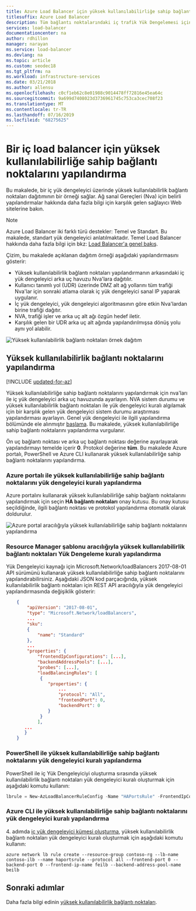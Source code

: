 ```yaml
---
title: Azure Load Balancer için yüksek kullanılabilirliğe sahip bağlantı noktalarını yapılandırma
titlesuffix: Azure Load Balancer
description: Tüm bağlantı noktalarındaki iç trafik Yük Dengelemesi için yüksek kullanılabilirliğe sahip bağlantı noktalarını kullanmayı öğrenin
services: load-balancer
documentationcenter: na
author: rdhillon
manager: narayan
ms.service: load-balancer
ms.devlang: na
ms.topic: article
ms.custom: seodec18
ms.tgt_pltfrm: na
ms.workload: infrastructure-services
ms.date: 03/21/2018
ms.author: allensu
ms.openlocfilehash: c0cf1eb62c8e01988c9014478ff72816e45ea64c
ms.sourcegitcommit: 9a699d7408023d3736961745c753ca3cec708f23
ms.translationtype: MT
ms.contentlocale: tr-TR
ms.lasthandoff: 07/16/2019
ms.locfileid: "68275625"
---
```

# <a name="configure-high-availability-ports-for-an-internal-load-balancer"></a>Bir iç load balancer için yüksek kullanılabilirliğe sahip bağlantı noktalarını yapılandırma

Bu makalede, bir iç yük dengeleyici üzerinde yüksek kullanılabilirlik bağlantı noktaları dağıtımının bir örneği sağlar. Ağ sanal Gereçleri (Nva) için belirli yapılandırmalar hakkında daha fazla bilgi için karşılık gelen sağlayıcı Web sitelerine bakın.

>[!NOTE]
>Azure Load Balancer iki farklı türü destekler: Temel ve Standart. Bu makalede, standart yük dengeleyici anlatılmaktadır. Temel Load Balancer hakkında daha fazla bilgi için bkz: [Load Balancer'a genel bakış](load-balancer-overview.md).

Çizim, bu makalede açıklanan dağıtım örneği aşağıdaki yapılandırmasını gösterir:

- Yüksek kullanılabilirlik bağlantı noktaları yapılandırmanın arkasındaki iç yük dengeleyici arka uç havuzu Nva'lara dağıtılır. 
- Kullanıcı tanımlı yol (UDR) üzerinde DMZ alt ağ yollarını tüm trafiği Nva'lar için sonraki atlama olarak iç yük dengeleyici sanal IP yaparak uygulanır. 
- İç yük dengeleyici, yük dengeleyici algoritmasının göre etkin Nva'lardan birine trafiği dağıtır.
- NVA, trafiği işler ve arka uç alt ağı özgün hedef iletir.
- Karşılık gelen bir UDR arka uç alt ağında yapılandırılmışsa dönüş yolu aynı yol alabilir. 

![Yüksek kullanılabilirlik bağlantı noktaları örnek dağıtım](./media/load-balancer-configure-ha-ports/haports.png)

## <a name="configure-high-availability-ports"></a>Yüksek kullanılabilirlik bağlantı noktalarını yapılandırma

[!INCLUDE [updated-for-az](../../includes/updated-for-az.md)]

Yüksek kullanılabilirliğe sahip bağlantı noktalarını yapılandırmak için nva'ları ile iç yük dengeleyici arka uç havuzunda ayarlayın. NVA sistem durumu ve yüksek kullanılabilirlik bağlantı noktaları ile yük dengeleyici kuralı algılamak için bir karşılık gelen yük dengeleyici sistem durumu araştırması yapılandırması ayarlayın. Genel yük dengeleyici ile ilgili yapılandırma bölümünde ele alınmıştır [başlama](load-balancer-get-started-ilb-arm-portal.md). Bu makalede, yüksek kullanılabilirliğe sahip bağlantı noktalarını yapılandırma vurgulanır.

Ön uç bağlantı noktası ve arka uç bağlantı noktası değerine ayarlayarak yapılandırmayı temelde içerir **0**. Protokol değerine **tüm**. Bu makalede Azure portalı, PowerShell ve Azure CLI kullanarak yüksek kullanılabilirliğe sahip bağlantı noktalarını yapılandırma.

### <a name="configure-a-high-availability-ports-load-balancer-rule-with-the-azure-portal"></a>Azure portalı ile yüksek kullanılabilirliğe sahip bağlantı noktalarını yük dengeleyici kuralı yapılandırma

Azure portalını kullanarak yüksek kullanılabilirliğe sahip bağlantı noktalarını yapılandırmak için seçin **HA bağlantı noktaları** onay kutusu. Bu onay kutusu seçildiğinde, ilgili bağlantı noktası ve protokol yapılandırma otomatik olarak doldurulur. 

![Azure portal aracılığıyla yüksek kullanılabilirliğe sahip bağlantı noktalarını yapılandırma](./media/load-balancer-configure-ha-ports/haports-portal.png)

### <a name="configure-a-high-availability-ports-load-balancing-rule-via-the-resource-manager-template"></a>Resource Manager şablonu aracılığıyla yüksek kullanılabilirlik bağlantı noktaları Yük Dengeleme kuralı yapılandırma

Yük Dengeleyici kaynağı için Microsoft.Network/loadBalancers 2017-08-01 API sürümünü kullanarak yüksek kullanılabilirliğe sahip bağlantı noktalarını yapılandırabilirsiniz. Aşağıdaki JSON kod parçacığında, yüksek kullanılabilirlik bağlantı noktaları için REST API aracılığıyla yük dengeleyici yapılandırmasında değişiklik gösterir:

```json
    {
        "apiVersion": "2017-08-01",
        "type": "Microsoft.Network/loadBalancers",
        ...
        "sku":
        {
            "name": "Standard"
        },
        ...
        "properties": {
            "frontendIpConfigurations": [...],
            "backendAddressPools": [...],
            "probes": [...],
            "loadBalancingRules": [
             {
                "properties": {
                    ...
                    "protocol": "All",
                    "frontendPort": 0,
                    "backendPort": 0
                }
             }
            ],
       ...
       }
    }
```

### <a name="configure-a-high-availability-ports-load-balancer-rule-with-powershell"></a>PowerShell ile yüksek kullanılabilirliğe sahip bağlantı noktalarını yük dengeleyici kuralı yapılandırma

PowerShell ile iç Yük Dengeleyiciyi oluşturma sırasında yüksek kullanılabilirlik bağlantı noktaları yük dengeleyici kuralı oluşturmak için aşağıdaki komutu kullanın:

```powershell
lbrule = New-AzLoadBalancerRuleConfig -Name "HAPortsRule" -FrontendIpConfiguration $frontendIP -BackendAddressPool $beAddressPool -Probe $healthProbe -Protocol "All" -FrontendPort 0 -BackendPort 0
```

### <a name="configure-a-high-availability-ports-load-balancer-rule-with-azure-cli"></a>Azure CLI ile yüksek kullanılabilirliğe sahip bağlantı noktalarını yük dengeleyici kuralı yapılandırma

4\. adımda [iç yük dengeleyici kümesi oluşturma](load-balancer-get-started-ilb-arm-cli.md), yüksek kullanılabilirlik bağlantı noktaları yük dengeleyici kuralı oluşturmak için aşağıdaki komutu kullanın:

```azurecli
azure network lb rule create --resource-group contoso-rg --lb-name contoso-ilb --name haportsrule --protocol all --frontend-port 0 --backend-port 0 --frontend-ip-name feilb --backend-address-pool-name beilb
```

## <a name="next-steps"></a>Sonraki adımlar

Daha fazla bilgi edinin [yüksek kullanılabilirlik bağlantı noktaları](load-balancer-ha-ports-overview.md).